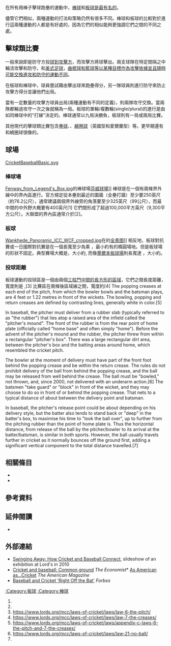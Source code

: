 在所有用棒子擊球跑壘的運動中，[棒球](../Page/棒球.md "wikilink")和[板球是最有名的](https://zh.wikipedia.org/wiki/板球 "wikilink")。

儘管它們相似，兩種運動的打法和策略仍然有很多不同。棒球和板球的比較對於進行這兩種運動的人都是有好處的，因為它們的相似能夠更強調它們之間的不同之處。

## 擊球類比賽

一般來說即是防守方投[球到攻擊方](https://zh.wikipedia.org/wiki/球_\(體育\) "wikilink")，而攻擊方將球擊出。兩支球隊在特定間隔之中輪流攻擊和防守。和[美式足球](../Page/美式足球.md "wikilink")，[曲棍球和](https://zh.wikipedia.org/wiki/曲棍球 "wikilink")[籃球等以某種目標作為攻擊依據並且隨時可能交換進攻和防守的運動不同](../Page/篮球.md "wikilink")。

在板球和棒球中，球員嘗試藉由擊出球來跑壘得分，另一隊球員則進行防守來防止攻擊方得分並讓他們出局。

當有一定數量的攻擊方球員出局(兩種運動有不同的定義)，則兩隊攻守交換。當兩隊都輪過攻守一次之後就稱為一局。板球的單輪/複數輪(single/plural)的進行是由如同棒球中的"打線"決定的。棒球通常以九局決勝負，板球則有一局或兩局比賽。

其他現代的擊球類比賽包含[壘球](../Page/壘球.md "wikilink")、、[繞圈球](../Page/繞圈球.md "wikilink")（英國型和愛爾蘭型）等。更早期還有和繞圈球很像的。

## 球場

[CricketBaseballBasic.svg](https://zh.wikipedia.org/wiki/File:CricketBaseballBasic.svg "fig:CricketBaseballBasic.svg")

### 棒球場

[Fenway_from_Legend's_Box.jpg](https://zh.wikipedia.org/wiki/File:Fenway_from_Legend's_Box.jpg "fig:Fenway_from_Legend's_Box.jpg")的棒球場[芬威球場](../Page/芬威球場.md "wikilink")\]\] 棒球是在一個有兩條界外線中的界內區進行。官方規定從本壘到最近的圍牆（全壘打牆）至少要250英尺（約76.2公尺），通常建議兩個界外線旁的角落要至少325英尺（99公尺），而最中間的中外野大概要有400英尺\[1\] 它們間形成了超過100,000平方英尺（9,300平方公尺）。大聯盟的界內區通常介於\[2\]。

### 板球

[Wankhede_Panoramic_ICC_WCF_cropped.jpg](https://zh.wikipedia.org/wiki/File:Wankhede_Panoramic_ICC_WCF_cropped.jpg "fig:Wankhede_Panoramic_ICC_WCF_cropped.jpg")在的[全景图](../Page/全景图.md "wikilink")\]\] 相反地，板球對抗賽或一日國際對抗賽是在一個長寬至少為乘 ，最小約有的橢圓場地。但是板球場的形狀不固定。典型賽場大概是，大小約, 而像[墨爾本板球場](../Page/墨爾本板球場.md "wikilink")則長寬達 ，大小約。

### 投球距離

板球運動的投球區是一個由兩個[三柱門中間的長方形的區域](../Page/三柱门.md "wikilink")，它們之間長度距離，寬度則是 ,\[3\] 比賽區在兩條後區域線之間，寬度約\[4\] The popping creases at each end of the pitch, from which the bowler bowls and the batsman plays, are 4 feet or 1.22 metres in front of the wickets. The bowling, popping and return creases are defined by contrasting lines, generally white in color.\[5\]

In baseball, the pitcher must deliver from a rubber slab (typically referred to as "the rubber") that lies atop a raised area of the infield called the "pitcher's mound". The front of the rubber is  from the rear point of home plate (officially called "home base" and often simply "home"). Before the advent of the pitcher's mound and the rubber, the pitcher threw from within a rectangular "pitcher's box". There was a large rectangular dirt area, between the pitcher's box and the batting areas around home, which resembled the cricket pitch.

The bowler at the moment of delivery must have part of the front foot behind the popping crease and be within the return crease. The rules do not prohibit delivery of the ball from behind the popping crease, and the ball may be released from well behind the crease. The ball must be "bowled," not thrown, and, since 2000, not delivered with an underarm action.\[6\] The batsmen "take guard" or "block" in front of the wicket, and they may choose to do so in front of or behind the popping crease. That nets to a typical distance of about  between the delivery point and batsman.

In baseball, the pitcher's release point could be about  depending on his delivery style, but the batter also tends to stand back or "deep" in the batter's box, to maximise his time to "look the ball over", up to  further from the pitching rubber than the point of home plate is. Thus the horizontal distance, from release of the ball by the pitcher/bowler to its arrival at the batter/batsman, is similar in both sports. However, the ball usually travels further in cricket as it normally bounces off the ground first, adding a significant vertical component to the total distance travelled.\[7\]

## 相關條目

  -
  -
## 參考資料

## 延伸閱讀

  -
## 外部連結

  - [Swinging Away: How Cricket and Baseball Connect](http://news.bbc.co.uk/today/hi/today/newsid_8693000/8693097.stm), slideshow of an exhibition at Lord's in 2010
  - [Cricket and baseball: Common ground](http://www.economist.com/node/16636359) *The Economist*\* [As American as...Cricket](https://web.archive.org/web/20120715234108/http://www.american.com/archive/2009/july/as-american-as-cricket) *The American Magazine*
  - [Baseball and Cricket 'Right Off the Bat'](https://www.forbes.com/sites/richardhyfler/2011/06/02/right-off-the-bat/) *Forbes*

[:Category:板球](https://zh.wikipedia.org/wiki/Category:板球 "wikilink") [:Category:棒球](https://zh.wikipedia.org/wiki/Category:棒球 "wikilink")

1.
2.
3.  <https://www.lords.org/mcc/laws-of-cricket/laws/law-6-the-pitch/>
4.  <https://www.lords.org/mcc/laws-of-cricket/laws/law-7-the-creases/>
5.  <https://www.lords.org/mcc/laws-of-cricket/laws/appendix-c-laws-6-the-pitch-and-7-the-creases/>
6.  <https://www.lords.org/mcc/laws-of-cricket/laws/law-21-no-ball/>
7.
